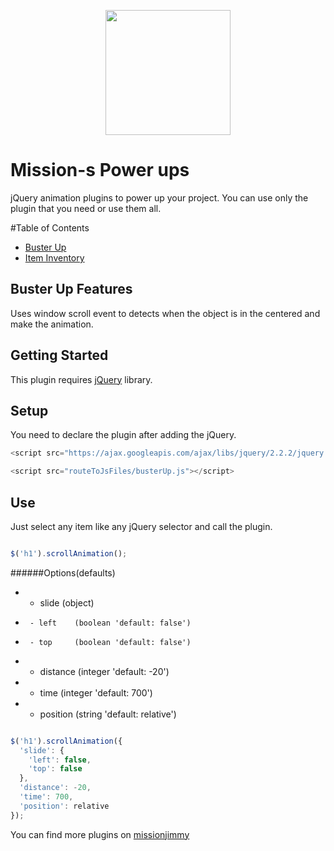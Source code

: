 
<p align="center">
  <img src="http://missionjimmy.com/images/logo-v2.svg" height="200">
</p>

# Mission-s Power ups 

jQuery animation plugins to power up your project.
You can use only the plugin that you need or use them all.

#Table of Contents

- [Buster Up](#buster-up-features)
- [Item Inventory](#item-inventory)

## Buster Up Features
Uses window scroll event to detects when the object is in the centered and make the animation.
 
 
## Getting Started

This plugin requires [jQuery](https://jquery.com/) library.

## Setup

You need to declare the plugin after adding the jQuery.

```javascript
<script src="https://ajax.googleapis.com/ajax/libs/jquery/2.2.2/jquery.min.js"></script>

<script src="routeToJsFiles/busterUp.js"></script>
```

## Use

Just select any item like any jQuery selector and call the plugin.

```javascript

$('h1').scrollAnimation();

```
######Options(defaults)

*  - slide       (object)
 *      - left    (boolean 'default: false')
 *      - top     (boolean 'default: false')
*  - distance    (integer 'default: -20')
*  - time        (integer 'default: 700')
*  - position    (string 'default: relative')
 
```javascript

$('h1').scrollAnimation({
  'slide': {
    'left': false,
    'top': false
  },
  'distance': -20,
  'time': 700,
  'position': relative
});

```

You can find more plugins on [missionjimmy](http://missionjimmy.com/mission-s)



